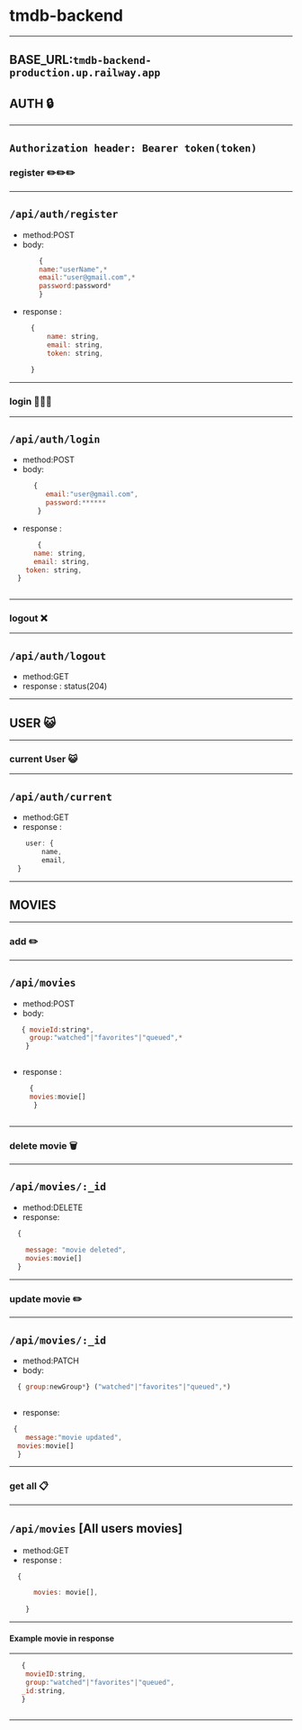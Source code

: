 # tmdb-backend
-----------------------------------------------------------------
BASE_URL:`tmdb-backend-production.up.railway.app`
-----------------------------
## AUTH  :lock:
----------------------------------------------------------------------
`Authorization header: Bearer token(token)`
----------------------------------------------------------------------
### register :pencil2::pencil2::pencil2:
--------------------------------------------------------------------
`/api/auth/register`
-----------------------------------------------------------
* method:POST
* body: 
    ``` js
        {
        name:"userName",*
        email:"user@gmail.com",*
        password:password*
        } 
* response :   
  ``` js  
    {
        name: string,
        email: string,
        token: string,
 
    }
  ```
-------------------------------------  
### login  :key::key::key:
--------------------------------------------------------
`/api/auth/login`
-------------------------------------------------------
* method:POST
* body:
``` js 
      {
         email:"user@gmail.com",
         password:******
       }
```

* response :
``` js 
       {
      name: string,
      email: string,
    token: string,
  }
   
```
----------------------------------------------
### logout :x:
---------------------------------------------------
`/api/auth/logout`
--------------------------------------------------
* method:GET
* response : status(204)
---------------------------------------------------
## USER :smiley_cat:
-------------------------------------------------------
### current User :smiley_cat:
----------------------------------------------------------
`/api/auth/current`
-------------------------------------------------
* method:GET
* response : 
``` js 
    user: {
        name,
        email,
  }
```
----------------------------
## MOVIES
-----------------------------------------------------
### add :pencil2:
---------------------------------------------------
`/api/movies`
------------------------------------------------
* method:POST
* body:
``` js 
   { movieId:string*,
     group:"watched"|"favorites"|"queued",*
    }
    
```

* response :
``` js 
     {
     movies:movie[]
      }
  
 ```
    
---------------------------------------
### delete movie :wastebasket:
-----------------------------------------
`/api/movies/:_id`
------------------------------------------
* method:DELETE
* response:
``` js
  {
  
    message: "movie deleted",
    movies:movie[]
  }
```
---------------------------------------
### update movie :pencil2:
----------------------------------------
`/api/movies/:_id`
-------------------------------------------
* method:PATCH
* body:
``` js
  { group:newGroup*} ("watched"|"favorites"|"queued",*)
 

```
* response: 
``` js
 {
    message:"movie updated",
  movies:movie[]
  }
```
------------------------------------------
### get all  :clipboard:
------------------------------------------------
`/api/movies`  [All users movies]
--------------------------

* method:GET
* response :
``` js
  {

      movies: movie[],
      
    }
```
---------------------------------------------------------------
 #### Example movie in response
 ---------------------------------------------------------------
 ``` js
    {                 
     movieID:string,
     group:"watched"|"favorites"|"queued",
    _id:string,
    }
        
```
---------------------------------------------------------------

